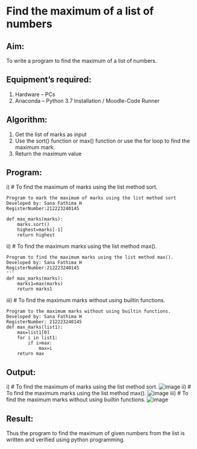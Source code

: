 # Find the maximum of a list of numbers
## Aim:
To write a program to find the maximum of a list of numbers.
## Equipment’s required:
1.	Hardware – PCs
2.	Anaconda – Python 3.7 Installation / Moodle-Code Runner
## Algorithm:
1.	Get the list of marks as input
2.	Use the sort() function or max() function or use the for loop to find the maximum mark.
3.	Return the maximum value
## Program:

i)	# To find the maximum of marks using the list method sort.
```
Program to mark the maximum of marks using the list method sort
Developed by: Sana Fathima H
RegisterNumber:212223240145

def max_marks(marks):
    marks.sort()
    highest=marks[-1]
    return highest
 ```

ii)	# To find the maximum marks using the list method max().
```
Program to find the maximum marks using the list method max().
Developed by: Sana Fathima H
RegisterNumber:212223240145
'''
def max_marks(marks):
    marks1=max(marks)
    return marks1
```
iii) # To find the maximum marks without using builtin functions.
```
Program to the maximum marks without using builtin functions.
Developed by: Sana Fathima H
RegisterNumber: 212223240145
def max_marks(list1):
    max=list1[0]
    for i in list1:
        if i>max:
            max=i
    return max
```



## Output:
i)	# To find the maximum of marks using the list method sort.
![image](https://github.com/Sanafathima95773/FindMaximum/assets/147084627/26f104d7-c707-407e-b0af-f26625e5c3d2)
ii)	# To find the maximum marks using the list method max().
![image](https://github.com/Sanafathima95773/FindMaximum/assets/147084627/bf6e956f-7952-4881-bbb3-350107933235)
iii) # To find the maximum marks without using builtin functions.
![image](https://github.com/Sanafathima95773/FindMaximum/assets/147084627/50b5ee74-ab25-43ef-9ef7-587304561c7a)



## Result:
Thus the program to find the maximum of given numbers from the list is written and verified using python programming.
